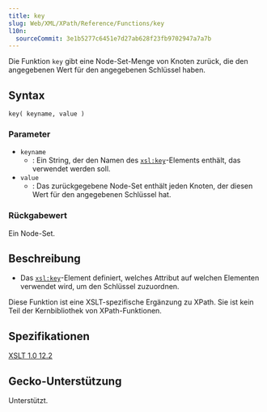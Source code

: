 ```yaml
---
title: key
slug: Web/XML/XPath/Reference/Functions/key
l10n:
  sourceCommit: 3e1b5277c6451e7d27ab628f23fb9702947a7a7b
---
```


Die Funktion `key` gibt eine Node-Set-Menge von Knoten zurück, die den angegebenen Wert für den angegebenen Schlüssel haben.

## Syntax

```plain
key( keyname, value )
```

### Parameter

- `keyname`
  - : Ein String, der den Namen des [`xsl:key`](/de/docs/Web/XML/XSLT/Reference/Element/key)-Elements enthält, das verwendet werden soll.
- `value`
  - : Das zurückgegebene Node-Set enthält jeden Knoten, der diesen Wert für den angegebenen Schlüssel hat.

### Rückgabewert

Ein Node-Set.

## Beschreibung

- Das [`xsl:key`](/de/docs/Web/XML/XSLT/Reference/Element/key)-Element definiert, welches Attribut auf welchen Elementen verwendet wird, um den Schlüssel zuzuordnen.

Diese Funktion ist eine XSLT-spezifische Ergänzung zu XPath. Sie ist kein Teil der Kernbibliothek von XPath-Funktionen.

## Spezifikationen

[XSLT 1.0 12.2](https://www.w3.org/TR/1999/REC-xslt-19991116/#function-key)

## Gecko-Unterstützung

Unterstützt.
